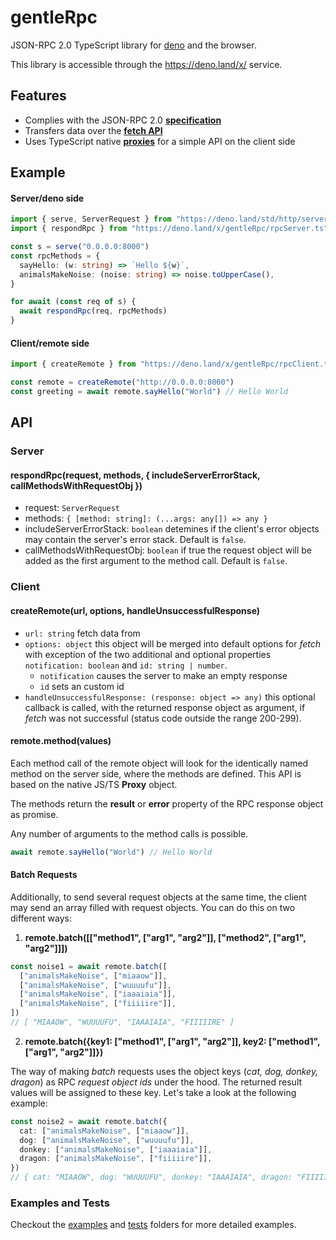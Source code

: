 # gentleRpc

JSON-RPC 2.0 TypeScript library for [deno](https://github.com/denoland/deno) and
the browser.

This library is accessible through the https://deno.land/x/ service.

## Features

- Complies with the JSON-RPC 2.0
  [**specification**](https://www.jsonrpc.org/specification)
- Transfers data over the
  [**fetch API**](https://developer.mozilla.org/en-US/docs/Web/API/Fetch_API)
- Uses TypeScript native
  [**proxies**](https://developer.mozilla.org/en-US/docs/Web/JavaScript/Reference/Global_Objects/Proxy)
  for a simple API on the client side

## Example

#### Server/deno side

```typescript
import { serve, ServerRequest } from "https://deno.land/std/http/server.ts"
import { respondRpc } from "https://deno.land/x/gentleRpc/rpcServer.ts"

const s = serve("0.0.0.0:8000")
const rpcMethods = {
  sayHello: (w: string) => `Hello ${w}`,
  animalsMakeNoise: (noise: string) => noise.toUpperCase(),
}

for await (const req of s) {
  await respondRpc(req, rpcMethods)
}
```

#### Client/remote side

```typescript
import { createRemote } from "https://deno.land/x/gentleRpc/rpcClient.ts"

const remote = createRemote("http://0.0.0.0:8000")
const greeting = await remote.sayHello("World") // Hello World
```

## API

### Server

#### respondRpc(request, methods, { includeServerErrorStack, callMethodsWithRequestObj })

- request: `ServerRequest`
- methods: `{ [method: string]: (...args: any[]) => any }`
- includeServerErrorStack: `boolean` detemines if the client's error objects may
  contain the server's error stack. Default is `false`.
- callMethodsWithRequestObj: `boolean` if true the request object will be added
  as the first argument to the method call. Default is `false`.

### Client

#### createRemote(url, options, handleUnsuccessfulResponse)

- `url: string` fetch data from
- `options: object` this object will be merged into default options for _fetch_
  with exception of the two additional and optional properties
  `notification: boolean` and `id: string | number`.
  - `notification` causes the server to make an empty response
  - `id` sets an custom id
- `handleUnsuccessfulResponse: (response: object => any)` this optional callback
  is called, with the returned response object as argument, if _fetch_ was not
  successful (status code outside the range 200-299).

#### remote.method(values)

Each method call of the remote object will look for the identically named method
on the server side, where the methods are defined. This API is based on the
native JS/TS **Proxy** object.

The methods return the **result** or **error** property of the RPC response
object as promise.

Any number of arguments to the method calls is possible.

```typescript
await remote.sayHello("World") // Hello World
```

#### Batch Requests

Additionally, to send several request objects at the same time, the client may
send an array filled with request objects. You can do this on two different
ways:

1. **remote.batch([["method1", ["arg1", "arg2"]], ["method2", ["arg1",
   "arg2"]]])**

```typescript
const noise1 = await remote.batch([
  ["animalsMakeNoise", ["miaaow"]],
  ["animalsMakeNoise", ["wuuuufu"]],
  ["animalsMakeNoise", ["iaaaiaia"]],
  ["animalsMakeNoise", ["fiiiiire"]],
])
// [ "MIAAOW", "WUUUUFU", "IAAAIAIA", "FIIIIIRE" ]
```

2. **remote.batch({key1: ["method1", ["arg1", "arg2"]], key2: ["method1",
   ["arg1", "arg2"]]})**

The way of making _batch_ requests uses the object keys (_cat, dog, donkey,
dragon_) as RPC _request object ids_ under the hood. The returned result values
will be assigned to these key. Let's take a look at the following example:

```typescript
const noise2 = await remote.batch({
  cat: ["animalsMakeNoise", ["miaaow"]],
  dog: ["animalsMakeNoise", ["wuuuufu"]],
  donkey: ["animalsMakeNoise", ["iaaaiaia"]],
  dragon: ["animalsMakeNoise", ["fiiiiire"]],
})
// { cat: "MIAAOW", dog: "WUUUUFU", donkey: "IAAAIAIA", dragon: "FIIIIIRE" }
```

### Examples and Tests

Checkout the
[examples](https://github.com/timonson/gentleRpc/tree/master/examples) and
[tests](https://github.com/timonson/gentleRpc/tree/master/tests) folders for
more detailed examples.
